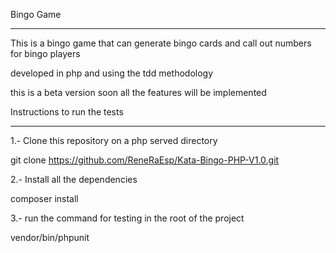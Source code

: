 Bingo Game
*****************************************

This is a bingo game that can generate bingo cards and call out numbers for bingo players

developed in php and using the tdd methodology 

this is a beta version soon all the features will be implemented






Instructions to run the tests
******************************************

1.- Clone this repository on a php served directory

git clone https://github.com/ReneRaEsp/Kata-Bingo-PHP-V1.0.git

2.- Install all the dependencies

composer install

3.- run the command for testing in the root of the project

vendor/bin/phpunit
